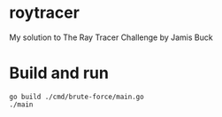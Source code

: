 # roytracer
My solution to The Ray Tracer Challenge by Jamis Buck

# Build and run
```
go build ./cmd/brute-force/main.go
./main
```
